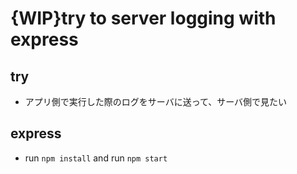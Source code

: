 # {WIP}try to server logging with express

## try
 - アプリ側で実行した際のログをサーバに送って、サーバ側で見たい

## express
 - run `npm install` and run `npm start`
